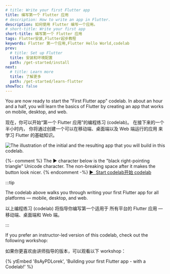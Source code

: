```yaml
---
# title: Write your first Flutter app
title: 编写第一个 Flutter 应用
# description: How to write an app in Flutter.
description: 如何使用 Flutter 编写一个应用。
# short-title: Write your first app
short-title: 编写第一个 Flutter 应用
tags: Flutter安装,Flutter起步教程
keywords: Flutter 第一个应用,Flutter Hello World,codelab
prev:
  # title: Set up Flutter
  title: 安装和环境配置
  path: /get-started/install
next:
  # title: Learn more
  title: 了解更多
  path: /get-started/learn-flutter
showToc: false
---
```


You are now ready to start the "First Flutter app" codelab.
In about an hour and a half,
you will learn the basics of Flutter
by creating an app
that works on mobile, desktop, and web.

现在，你可以开始“第一个 Flutter 应用”的编程练习 (codelab)。
在接下来的一个半小时内，
你将通过创建一个可以在移动端、桌面端以及 Web 端运行的应用
来学习 Flutter 的基础知识。

<div class="juicy-button-container">
  <img src="/assets/images/docs/get-started/codelab-goal-background.jpg" alt="The illustration of the initial and the resulting app that you will build in this codelab.">

  {%- comment %}
    The &#9654; character below is the "black right-pointing triangle"
    Unicode character.
    The non-breaking space after it makes the button look nicer.
  {% endcomment -%}
  <a class="filled-button"
     target="_blank"
     href="https://codelabs.developers.google.cn/codelabs/flutter-codelab-first?hl=zh-cn">
     &#9654;&nbsp; <t>Start codelab</t><t>开始 codelab</t>
  </a>

</div>

:::tip

The codelab above walks you through writing your first Flutter
app for all platforms &mdash; mobile, desktop, and web.

以上编程练习 (codelab) 将指导你编写第一个适用于
所有平台的 Flutter 应用 &mdash; 移动端、桌面端和 Web 端。

:::

If you prefer an instructor-led version of this codelab,
check out the following workshop:

如果你更喜欢由讲师指导的版本，可以观看以下 workshop：

{% ytEmbed '8sAyPDLorek', 'Building your first Flutter app - with a Codelab!' %}
